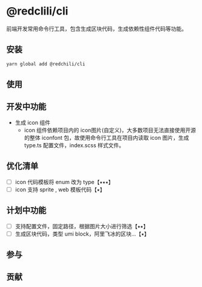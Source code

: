 # @redclili/cli
前端开发常用命令行工具，包含生成区块代码，生成依赖性组件代码等功能。

## 安装

```bash
yarn global add @redchili/cli
```

## 使用

## 开发中功能

- 生成 icon 组件
  - icon 组件依赖项目内的 icon图片(自定义)，大多数项目无法直接使用开源的整体 iconfont 包，故使用命令行工具在项目内读取 icon 图片，生成 type.ts 配置文件，index.scss 样式文件。

## 优化清单
- [ ] icon 代码模板将 enum 改为 type【⭑⭑⭑】
- [ ] icon 支持 sprite , web 模板代码【⭑】

## 计划中功能
- [ ] 支持配置文件，固定路径，根据图片大小进行筛选【⭑⭑】
- [ ] 生成区块代码，类型 umi block，阿里飞冰的区块...【⭑】

## 参与

## 贡献
